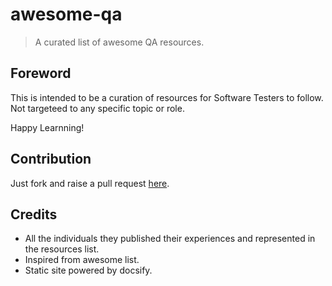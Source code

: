 # awesome-qa
> A curated list of awesome QA resources.

## Foreword
This is intended to be a curation of resources for Software Testers to follow. Not targeteed to any specific topic or role.

Happy Learnning!

## Contribution
Just fork and raise a pull request [here](https://github.com/priyanshus/awesome-qa).

## Credits
* All the individuals they published their experiences and represented in the resources list.
* Inspired from awesome list.
* Static site powered by docsify.
